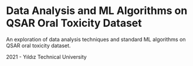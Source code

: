 # Data Analysis and ML Algorithms on QSAR Oral Toxicity Dataset
An exploration of data analysis techniques and standard ML algorithms on QSAR oral toxicity dataset.

2021 - Yıldız Technical University
